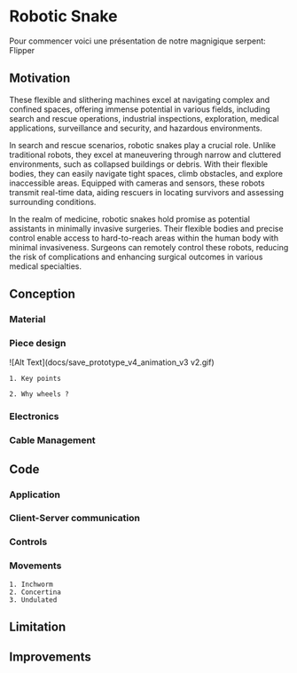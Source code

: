 # Robotic Snake
Pour commencer voici une présentation de notre magnigique serpent: Flipper
## Motivation 
  These flexible and slithering machines excel at navigating complex and confined spaces, offering immense potential in various fields, including search and rescue operations, industrial inspections, exploration, medical applications, surveillance and security, and hazardous environments.

In search and rescue scenarios, robotic snakes play a crucial role. Unlike traditional robots, they excel at maneuvering through narrow and cluttered environments, such as collapsed buildings or debris. With their flexible bodies, they can easily navigate tight spaces, climb obstacles, and explore inaccessible areas. Equipped with cameras and sensors, these robots transmit real-time data, aiding rescuers in locating survivors and assessing surrounding conditions.

In the realm of medicine, robotic snakes hold promise as potential assistants in minimally invasive surgeries. Their flexible bodies and precise control enable access to hard-to-reach areas within the human body with minimal invasiveness. Surgeons can remotely control these robots, reducing the risk of complications and enhancing surgical outcomes in various medical specialties.

## Conception
  ### Material

  ### Piece design




    
![Alt Text](docs/save_prototype_v4_animation_v3 v2.gif)

    1. Key points

    2. Why wheels ?

  ### Electronics

  ### Cable Management
 ## Code
  ### Application

  ### Client-Server communication

  ### Controls

  ### Movements
    1. Inchworm
    2. Concertina
    3. Undulated
 
## Limitation

## Improvements


